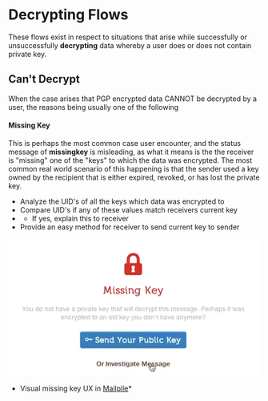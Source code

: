 Decrypting Flows
================

These flows exist in respect to situations that arise while successfully or unsuccessfully **decrypting** data whereby a user does or does not contain private key.

## Can't Decrypt

When the case arises that PGP encrypted data CANNOT be decrypted by a user, the reasons being usually one of the following

#### Missing Key

This is perhaps the most common case user encounter, and the status message of **missingkey** is misleading, as what it means is the the receiver is "missing" one of the "keys" to which the data was encrypted. The most common real world scenario of this happening is that the sender used a key owned by the recipient that is either expired, revoked, or has lost the private key.

* Analyze the UID's of all the keys which data was encrypted to
* Compare UID's if any of these values match receivers current key
* * If yes, explain this to receiver
* Provide an easy method for receiver to send current key to sender

![Image of Mailpile missing key UX](images/missing-key-mailpile.png)

* Visual missing key UX in [Mailpile](https://mailpile.is8)*


